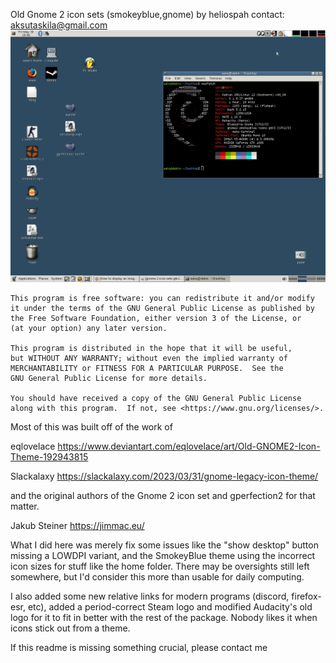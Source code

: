 Old Gnome 2 icon sets (smokeyblue,gnome) by heliospah
contact: aksutaskila@gmail.com
<img width="853" src="https://github.com/Azkuzku/gnome-2-icon-sets-gtk3-mate/blob/main/deskpreview.png">

    This program is free software: you can redistribute it and/or modify
    it under the terms of the GNU General Public License as published by
    the Free Software Foundation, either version 3 of the License, or
    (at your option) any later version.

    This program is distributed in the hope that it will be useful,
    but WITHOUT ANY WARRANTY; without even the implied warranty of
    MERCHANTABILITY or FITNESS FOR A PARTICULAR PURPOSE.  See the
    GNU General Public License for more details.

    You should have received a copy of the GNU General Public License
    along with this program.  If not, see <https://www.gnu.org/licenses/>.

Most of this was built off of the work of

eqlovelace
https://www.deviantart.com/eqlovelace/art/Old-GNOME2-Icon-Theme-192943815

Slackalaxy
https://slackalaxy.com/2023/03/31/gnome-legacy-icon-theme/

and the original authors of the Gnome 2 icon set and gperfection2 for that matter.

Jakub Steiner
https://jimmac.eu/

What I did here was merely fix some issues like the "show desktop" button
missing a LOWDPI variant, and the SmokeyBlue theme using the incorrect icon
sizes for stuff like the home folder. There may be oversights still left
somewhere, but I'd consider this more than usable for daily computing.

I also added some new relative links for modern programs (discord, firefox-esr,
etc), added a period-correct Steam logo and modified Audacity's old logo for it
to fit in better with the rest of the package.
Nobody likes it when icons stick out from a theme.

If this readme is missing something crucial, please contact me
